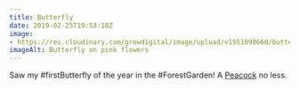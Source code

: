```yaml
---
title: Butterfly
date: 2019-02-25T19:53:10Z
image: 
- https://res.cloudinary.com/growdigital/image/upload/v1551098660/butterfly-91A7BDB8.jpg
imageAlt: Butterfly on pink flowers
---
```


Saw my #firstButterfly of the year in the #ForestGarden! A [Peacock](http://www.ukbutterflies.co.uk/species.php?species=io) no less.
